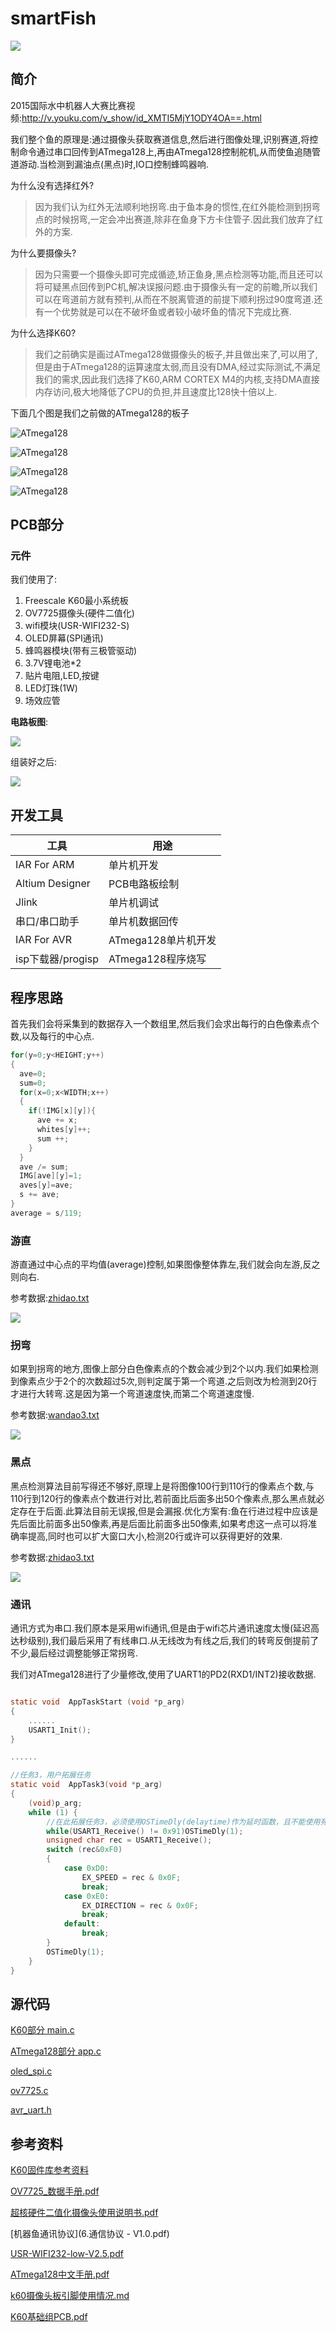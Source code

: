 

# smartFish

![](p/IMG_2151.jpg)

## 简介

2015国际水中机器人大赛比赛视频:http://v.youku.com/v_show/id_XMTI5MjY1ODY4OA==.html

我们整个鱼的原理是:通过摄像头获取赛道信息,然后进行图像处理,识别赛道,将控制命令通过串口回传到ATmega128上,再由ATmega128控制舵机,从而使鱼追随管道游动.当检测到漏油点(黑点)时,IO口控制蜂鸣器响.

为什么没有选择红外?

> 因为我们认为红外无法顺利地拐弯.由于鱼本身的惯性,在红外能检测到拐弯点的时候拐弯,一定会冲出赛道,除非在鱼身下方卡住管子.因此我们放弃了红外的方案.

为什么要摄像头?

> 因为只需要一个摄像头即可完成循迹,矫正鱼身,黑点检测等功能,而且还可以将可疑黑点回传到PC机,解决误报问题.由于摄像头有一定的前瞻,所以我们可以在弯道前方就有预判,从而在不脱离管道的前提下顺利拐过90度弯道.还有一个优势就是可以在不破坏鱼或者较小破坏鱼的情况下完成比赛.

为什么选择K60?

> 我们之前确实是画过ATmega128做摄像头的板子,并且做出来了,可以用了,但是由于ATmega128的运算速度太弱,而且没有DMA,经过实际测试,不满足我们的需求,因此我们选择了K60,ARM CORTEX M4的内核,支持DMA直接内存访问,极大地降低了CPU的负担,并且速度比128快十倍以上.

下面几个图是我们之前做的ATmega128的板子

![ATmega128](p/IMG_20150708_191224.jpg)

![ATmega128](p/IMG_20150711_135139.jpg)

![ATmega128](p/IMG_20150712_135114.jpg)

![ATmega128](p/IMG_20150712_181805.jpg)

## PCB部分

### 元件

我们使用了:

1. Freescale K60最小系统板
2. OV7725摄像头(硬件二值化)
3. wifi模块(USR-WIFI232-S)
4. OLED屏幕(SPI通讯)
5. 蜂鸣器模块(带有三极管驱动)
6. 3.7V锂电池*2
7. 贴片电阻,LED,按键
8. LED灯珠(1W)
9. 场效应管

**电路板图**:

![](p/pcb.png)

组装好之后:

![](p/IMG_2153.jpg)

## 开发工具

| 工具              | 用途             | 
| --------------- | -------------- | 
| IAR For ARM     | 单片机开发          | 
| Altium Designer | PCB电路板绘制       | 
| Jlink           | 单片机调试          | 
| 串口/串口助手         | 单片机数据回传        | 
| IAR For AVR     | ATmega128单片机开发 | 
| isp下载器/progisp  | ATmega128程序烧写  | 

## 程序思路

首先我们会将采集到的数据存入一个数组里,然后我们会求出每行的白色像素点个数,以及每行的中心点.

``` c
for(y=0;y<HEIGHT;y++)
{
  ave=0;
  sum=0;
  for(x=0;x<WIDTH;x++)
  {
    if(!IMG[x][y]){
      ave += x;
      whites[y]++;
      sum ++;
    }
  }
  ave /= sum;
  IMG[ave][y]=1;
  aves[y]=ave;
  s += ave;
}
average = s/119;
```

### 游直

游直通过中心点的平均值(average)控制,如果图像整体靠左,我们就会向左游,反之则向右.

参考数据:[zhidao.txt](Data/zhidao.txt)

![](p/IMG_2115.jpg)

### 拐弯

如果到拐弯的地方,图像上部分白色像素点的个数会减少到2个以内.我们如果检测到像素点少于2个的次数超过5次,则判定属于第一个弯道.之后则改为检测到20行才进行大转弯.这是因为第一个弯道速度快,而第二个弯道速度慢.

参考数据:[wandao3.txt](Data/wandao3.txt)

![](p/IMG_2118.jpg)

### 黑点

黑点检测算法目前写得还不够好,原理上是将图像100行到110行的像素点个数,与110行到120行的像素点个数进行对比,若前面比后面多出50个像素点,那么黑点就必定存在于后面.此算法目前无误报,但是会漏报.优化方案有:鱼在行进过程中应该是先后面比前面多出50像素,再是后面比前面多出50像素,如果考虑这一点可以将准确率提高,同时也可以扩大窗口大小,检测20行或许可以获得更好的效果.

参考数据:[zhidao3.txt](Data/zhidao3.txt)

![](p/IMG_2117.jpg)

### 通讯

通讯方式为串口.我们原本是采用wifi通讯,但是由于wifi芯片通讯速度太慢(延迟高达秒级别),我们最后采用了有线串口.从无线改为有线之后,我们的转弯反倒提前了不少,最后经过调整能够正常拐弯.

我们对ATmega128进行了少量修改,使用了UART1的PD2(RXD1/INT2)接收数据.

``` c

static void  AppTaskStart (void *p_arg)
{
  	......
    USART1_Init();
}

......

//任务3，用户拓展任务
static void  AppTask3(void *p_arg)
{
    (void)p_arg;
    while (1) {
        //在此拓展任务3，必须使用OSTimeDly(delaytime)作为延时函数，且不能使用死循环
        while(USART1_Receive() != 0x91)OSTimeDly(1);
        unsigned char rec = USART1_Receive();
        switch (rec&0xF0)
        {
            case 0xD0:
                EX_SPEED = rec & 0x0F;
                break;
            case 0xE0:
                EX_DIRECTION = rec & 0x0F;
                break;
            default:
                break;
        }
        OSTimeDly(1);
    }
}
```

## 源代码

[K60部分 main.c](/Project/smartFish/test/src/main.c)

[ATmega128部分 app.c](/SmartTunaOS/Source/APP/app.c)

[oled_spi.c](/Project/smartFish/test/src/oled_spi.c)

[ov7725.c](/Libraries/devices/src/ov7725.c)

[avr_uart.h](/SmartTunaOS/Source/BSP/avr_uart.h)

## 参考资料

[K60固件库参考资料](http://git.oschina.net/yandld/CH-K-Lib/wikis/home)

[OV7725_数据手册.pdf](OV7725_数据手册.pdf)

[超核硬件二值化摄像头使用说明书.pdf](超核硬件二值化摄像头使用说明书.pdf)

[机器鱼通讯协议](6.通信协议 - V1.0.pdf)

[USR-WIFI232-low-V2.5.pdf](USR-WIFI232-low-V2.5.pdf)

[ATmega128中文手册.pdf](ATmega128中文手册.pdf)

[k60摄像头板引脚使用情况.md](k60摄像头板引脚使用情况.md)

[K60基础组PCB.pdf](PCB/K60基础组.pdf)